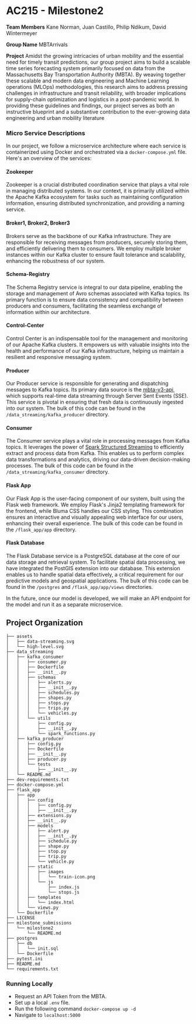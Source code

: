 # AC215 - Milestone2

**Team Members**
Kane Norman, Juan Castillo, Philip Ndikum, David Wintermeyer

**Group Name**
MBTArrivals

**Project**
Amidst the growing intricacies of urban mobility and the essential need for timely transit predictions, our
group project aims to build a scalable time series forecasting system primarily focused on data from the Massachusetts
Bay Transportation Authority (MBTA). By weaving together these scalable and modern data engineering and Machine
Learning operations (MLOps) methodologies, this research aims to address pressing challenges in infrastructure and
transit reliability, with broader implications for supply-chain optimization and logistics in a post-pandemic world. In
providing these guidelines and findings, our project serves as both an instructive blueprint and a substantive
contribution to the ever-growing data engineering and urban mobility literature

### Micro Service Descriptions

In our project, we follow a microservice architecture where each service is containerized using Docker
and orchestrated via a `docker-compose.yml` file. Here's an overview of the services:

#### Zookeeper

Zookeeper is a crucial distributed coordination service that plays a vital role in managing distributed systems.
In our context, it is primarily utilized within the Apache Kafka ecosystem for tasks such as maintaining configuration information,
ensuring distributed synchronization, and providing a naming service.

#### Broker1, Broker2, Broker3

Brokers serve as the backbone of our Kafka infrastructure. They are responsible for receiving messages from producers,
securely storing them, and efficiently delivering them to consumers. We employ multiple broker instances within our Kafka cluster
to ensure fault tolerance and scalability, enhancing the robustness of our system.

#### Schema-Registry

The Schema Registry service is integral to our data pipeline, enabling the storage and management of Avro schemas
associated with Kafka topics. Its primary function is to ensure data consistency and compatibility between producers and consumers,
facilitating the seamless exchange of information within our architecture.

#### Control-Center

Control Center is an indispensable tool for the management and monitoring of our Apache Kafka clusters.
It empowers us with valuable insights into the health and performance of our Kafka infrastructure, helping us maintain a
resilient and responsive messaging system.

#### Producer

Our Producer service is responsible for generating and dispatching messages to Kafka topics.
Its primary data source is the [mbta-v3-api](https://www.mbta.com/developers/v3-api), which supports real-time data streaming
through Server Sent Events (SSE). This service is pivotal in ensuring that fresh data is continuously ingested into our system.
The bulk of this code can be found in the `/data_streaming/kafka_producer` directory.

#### Consumer

The Consumer service plays a vital role in processing messages from Kafka topics. It leverages the power of
[Spark Structured Streaming](https://spark.apache.org/docs/latest/structured-streaming-kafka-integration.html)
to efficiently extract and process data from Kafka. This enables us to perform complex data transformations and analytics,
driving our data-driven decision-making processes.
The bulk of this code can be found in the `/data_streaming/kafka_consumer` directory.

#### Flask App

Our Flask App is the user-facing component of our system, built using the Flask web framework.
We employ Flask's Jinja2 templating framework for the frontend, while Bluma CSS handles our CSS styling.
This combination ensures an interactive and visually appealing web interface for our users, enhancing their overall experience.
The bulk of this code can be found in the `/flask_app/app` directory.

#### Flask Database

The Flask Database service is a PostgreSQL database at the core of our data storage and retrieval system.
To facilitate spatial data processing, we have integrated the PostGIS extension into our database.
This extension enables us to handle spatial data effectively, a critical requirement for our predictive models and geospatial applications.
The bulk of this code can be found in the `/postgres` and `/flask_app/app/views` directories.

In the future, once our model is developed, we will make an API endpoint for the model and run it as a separate microservice.

## Project Organization

```
├── assets
│   ├── data-streaming.svg
│   └── high-level.svg
├── data_streaming
│   ├── kafka_consumer
│   │   ├── consumer.py
│   │   ├── Dockerfile
│   │   ├── __init__.py
│   │   ├── schemas
│   │   │   ├── alerts.py
│   │   │   ├── __init__.py
│   │   │   ├── schedules.py
│   │   │   ├── shapes.py
│   │   │   ├── stops.py
│   │   │   ├── trips.py
│   │   │   └── vehicles.py
│   │   └── utils
│   │       ├── config.py
│   │       ├── __init__.py
│   │       └── spark_functions.py
│   ├── kafka_producer
│   │   ├── config.py
│   │   ├── Dockerfile
│   │   ├── __init__.py
│   │   ├── producer.py
│   │   └── tests
│   │       ├── __init__.py
│   └── README.md
├── dev-requirements.txt
├── docker-compose.yml
├── flask_app
│   ├── app
│   │   ├── config
│   │   │   ├── config.py
│   │   │   ├── __init__.py
│   │   ├── extensions.py
│   │   ├── __init__.py
│   │   ├── models
│   │   │   ├── alert.py
│   │   │   ├── __init__.py
│   │   │   ├── schedule.py
│   │   │   ├── shape.py
│   │   │   ├── stop.py
│   │   │   ├── trip.py
│   │   │   └── vehicle.py
│   │   ├── static
│   │   │   ├── images
│   │   │   │   └── train-icon.png
│   │   │   └── js
│   │   │       ├── index.js
│   │   │       └── stops.js
│   │   ├── templates
│   │   │   └── index.html
│   │   └── views.py
│   └── Dockerfile
├── LICENSE
├── milestone_submissions
│   └── milestone2
│       └── README.md
├── postgres
│   ├── db
│   │   └── init.sql
│   └── Dockerfile
├── pytest.ini
├── README.md
└── requirements.txt
```

### Running Locally

- Request an API Token from the MBTA.
- Set up a local `.env` file.
- Run the following command `docker-compose up -d`
- Navigate to `localhost:5000`
